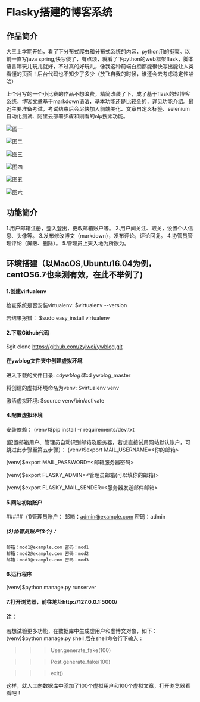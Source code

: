 Flasky搭建的博客系统
=======
## 作品简介
大三上学期开始，看了下分布式爬虫和分布式系统的内容，python用的挺爽。以前一直写java spring,快写傻了，有点烦，就看了下python的web框架flask，脚本语言嘛玩儿玩儿就好，不过真的好玩儿，像我这种前端白痴都能很快写出能让人类看懂的页面！后台代码也不知少了多少（放飞自我的时候，谁还会去考虑稳定性哈哈）

上个月写的一个小比赛的作品不想浪费，精简改装了下，成了基于flask的轻博客系统，博客文章基于markdown语法，基本功能还是比较全的，详见功能介绍。最近主要准备考试，考试结束后会尽快加入前端美化、文章自定义标签、selenium自动化测试、阿里云部署步骤和刚看的nlp搜索功能。

![图一](https://thumbnail0.baidupcs.com/thumbnail/f0bb55f63486c06adb09487b47673aca?fid=1335854244-250528-1001010918076558&time=1513252800&rt=sh&sign=FDTAER-DCb740ccc5511e5e8fedcff06b081203-FBkIIja%2FXeUsGOWPNFJitgpDgtM%3D&expires=8h&chkv=0&chkbd=0&chkpc=&dp-logid=8068033678849065101&dp-callid=0&size=c710_u400&quality=100&vuk=-&ft=video)

![图二](https://thumbnail0.baidupcs.com/thumbnail/2eb81afe687efb87b524657a6d37efa7?fid=1335854244-250528-889445863332395&time=1513252800&rt=sh&sign=FDTAER-DCb740ccc5511e5e8fedcff06b081203-Nbn9r48W7XyZLUnpaAcjZADKQ5g%3D&expires=8h&chkv=0&chkbd=0&chkpc=&dp-logid=8067946394048852066&dp-callid=0&size=c710_u400&quality=100&vuk=-&ft=video)

![图三](https://thumbnail0.baidupcs.com/thumbnail/1df3d3afe20ade463b4efef8b5a1acf0?fid=1335854244-250528-441279785711769&time=1513252800&rt=sh&sign=FDTAER-DCb740ccc5511e5e8fedcff06b081203-O2ZXn82LZf1PX6%2FSH1vFeT%2Foqn8%3D&expires=8h&chkv=0&chkbd=0&chkpc=&dp-logid=8068012804480000451&dp-callid=0&size=c710_u400&quality=100&vuk=-&ft=video)

![图四](https://thumbnail0.baidupcs.com/thumbnail/4a0e8d81dcc3477772a91f012bc1b0a1?fid=1335854244-250528-789284151977961&time=1513252800&rt=sh&sign=FDTAER-DCb740ccc5511e5e8fedcff06b081203-gqTXIh2dcryKC2JdxagtBxREKd0%3D&expires=8h&chkv=0&chkbd=0&chkpc=&dp-logid=8068073223942287696&dp-callid=0&size=c710_u400&quality=100&vuk=-&ft=video)

![图五](https://thumbnail0.baidupcs.com/thumbnail/4e187135d92b102627da5c6efff785d9?fid=1335854244-250528-675476897580897&time=1513252800&rt=sh&sign=FDTAER-DCb740ccc5511e5e8fedcff06b081203-pm2xn62Qd5D1sru7ExvR5E5q6aQ%3D&expires=8h&chkv=0&chkbd=0&chkpc=&dp-logid=8068083517568459482&dp-callid=0&size=c710_u400&quality=100&vuk=-&ft=video)

![图六](https://thumbnail0.baidupcs.com/thumbnail/70a125fea8daf3698e62d3957195dee9?fid=1335854244-250528-246148296011746&time=1513252800&rt=sh&sign=FDTAER-DCb740ccc5511e5e8fedcff06b081203-BpfdBnRN9pQAjzNz%2B%2Bs1jDWxUSg%3D&expires=8h&chkv=0&chkbd=0&chkpc=&dp-logid=8068092394804843965&dp-callid=0&size=c710_u400&quality=100&vuk=-&ft=video)


## 功能简介
1.用户邮箱注册，登入登出，更改邮箱账户等。
2.用户间关注、取关，设置个人信息、头像等。
3.发布修改博文（markdown），发布评论，评论回复。
4.协管员管理评论（屏蔽、删除）。
5.管理员上天入地为所欲为。


## 环境搭建（以MacOS,Ubuntu16.04为例，centOS6.7也亲测有效，在此不举例了)
#### 1.创建virtualenv
检查系统是否安装virtualenv:
$virtualenv --version

若结果报错：
$sudo easy_install virtualenv

#### 2.下载Github代码
$git clone https://github.com/zyiwei/ywblog.git

#### 在ywblog文件夹中创建虚拟环境
进入下载的文件目录:
$cd ywblog
或$cd ywblog_master

将创建的虚拟环境命名为venv:
$virtualenv venv

激活虚拟环境:
$source venv/bin/activate

#### 4.配置虚拟环境
安装依赖：
(venv)$pip install -r requirements/dev.txt

(配置邮箱用户、管理员自动识别邮箱及服务器，若想直接试用网站默认账户，可跳过此步骤至第五步骤）：
(venv)$export MAIL_USERNAME=<你的邮箱>

(venv)$export MAIL_PASSWORD=<邮箱服务器密码>

(venv)$export FLASKY_ADMIN=<管理员邮箱(可以填你的邮箱)>

(venv)$export FLASKY_MAIL_SENDER=<服务器发送邮件邮箱>

#### 5.网站初始账户
#####（1)管理员账户：
    邮箱：admin@example.com 密码：admin
##### (2)协管员账户(3个)：
    邮箱：mod1@example.com 密码：mod1
    邮箱：mod2@example.com 密码：mod2
    邮箱：mod3@example.com 密码：mod3

#### 6.运行程序
(venv)$python manage.py runserver

#### 7.打开浏览器，前往地址http://127.0.0.1:5000/

#### 注：
若想试验更多功能，在数据库中生成虚用户和虚博文对象，如下：
(venv)$python manage.py shell
后在shell命令行下输入：


>>>User.generate_fake(100)

>>>Post.generate_fake(100)

>>>exit()

这样，就人工向数据库中添加了100个虚拟用户和100个虚拟文章，打开浏览器看看吧！

